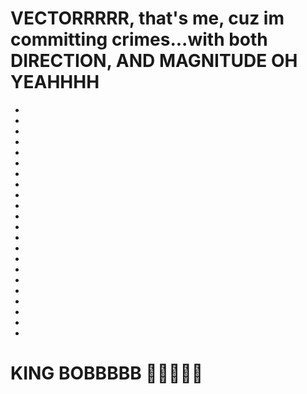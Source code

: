 # VECTORRRRR, that's me, cuz im committing crimes...with both DIRECTION, AND MAGNITUDE OH YEAHHHH
-
-
-
-
-
-
-
-
-
-
-
-
-
-
-
-
-
-
-
-
-
-
# KING BOBBBBB 👑👏👏👏👏
